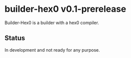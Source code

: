 # builder-hex0 v0.1-prerelease
Builder-Hex0 is a builder with a hex0 compiler.

## Status
In development and not ready for any purpose.
